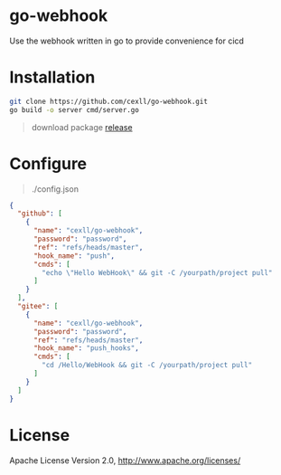 # go-webhook
Use the webhook written in go to provide convenience for cicd

# Installation

```bash
git clone https://github.com/cexll/go-webhook.git
go build -o server cmd/server.go
```

> download package [release](https://github.com/cexll/go-webhook/releases)
# Configure

> ./config.json
```json
{
  "github": [
    {
      "name": "cexll/go-webhook",
      "password": "password",
      "ref": "refs/heads/master",
      "hook_name": "push",
      "cmds": [
        "echo \"Hello WebHook\" && git -C /yourpath/project pull"
      ]
    }
  ],
  "gitee": [
    {
      "name": "cexll/go-webhook",
      "password": "password",
      "ref": "refs/heads/master",
      "hook_name": "push_hooks",
      "cmds": [
        "cd /Hello/WebHook && git -C /yourpath/project pull"
      ]
    }
  ]
}
```
# License
Apache License Version 2.0, http://www.apache.org/licenses/
